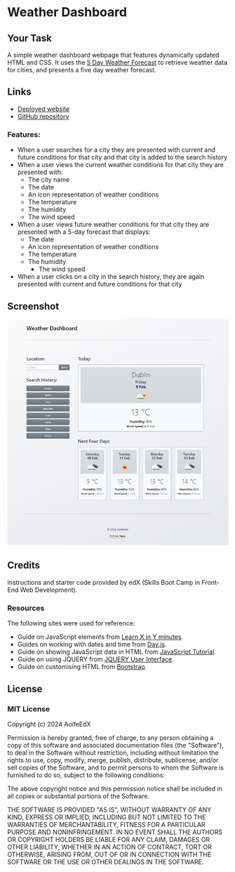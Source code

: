 # Weather Dashboard

## Your Task

A simple weather dashboard webpage that features dynamically updated HTML and CSS. It uses the [5 Day Weather Forecast](https://openweathermap.org/forecast5) to retrieve weather data for cities, and presents a five day weather forecast.

## Links

* [Deployed website](https://aoifeedx.github.io/weather-dashboard/)
* [GitHub repository](https://github.com/AoifeEdX/weather-dashboard)

### Features:
* When a user searches for a city they are presented with current and future conditions for that city and that city is added to the search history
* When a user views the current weather conditions for that city they are presented with:
   * The city name
   * The date
   * An icon representation of weather conditions
   * The temperature
   * The humidity
   * The wind speed
* When a user views future weather conditions for that city they are presented with a 5-day forecast that displays:
   * The date
   * An icon representation of weather conditions
  * The temperature
  * The humidity
	* The wind speed
* When a user clicks on a city in the search history, they are again presented with current and future conditions for that city

## Screenshot
![screenshot](./assets/images/screenshot.png)

## Credits

Instructions and starter code provided by edX (Skills Boot Camp in Front-End Web Development). 

### Resources

The following sites were used for reference:

* Guide on JavaScript elements from [Learn X in Y minutes](https://learnxinyminutes.com/docs/javascript/).
* Guides on working with dates and time from [Day.js](https://day.js.org/docs/en/display/format).
* Guide on showing JavaScript data in HTML from [JavaScript Tutorial](https://www.javascripttutorial.net/javascript-dom/javascript-textcontent/).
* Guide on using JQUERY from [JQUERY User Interface](https://jqueryui.com/).
* Guide on customising HTML from [Bootstrap](https://getbootstrap.com/).

## License

### MIT License

Copyright (c) 2024 AoifeEdX

Permission is hereby granted, free of charge, to any person obtaining a copy of this software and associated documentation files (the "Software"), to deal in the Software without restriction, including without limitation the rights to use, copy, modify, merge, publish, distribute, sublicense, and/or sell copies of the Software, and to permit persons to whom the Software is furnished to do so, subject to the following conditions:

The above copyright notice and this permission notice shall be included in all copies or substantial portions of the Software.

THE SOFTWARE IS PROVIDED "AS IS", WITHOUT WARRANTY OF ANY KIND, EXPRESS OR IMPLIED, INCLUDING BUT NOT LIMITED TO THE WARRANTIES OF MERCHANTABILITY, FITNESS FOR A PARTICULAR PURPOSE AND NONINFRINGEMENT. IN NO EVENT SHALL THE AUTHORS OR COPYRIGHT HOLDERS BE LIABLE FOR ANY CLAIM, DAMAGES OR OTHER LIABILITY, WHETHER IN AN ACTION OF CONTRACT, TORT OR OTHERWISE, ARISING FROM, OUT OF OR IN CONNECTION WITH THE SOFTWARE OR THE USE OR OTHER DEALINGS IN THE
SOFTWARE.
